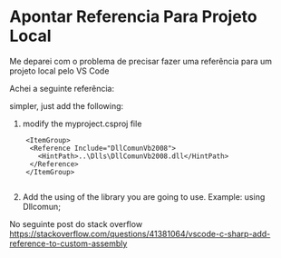 # Apontar Referencia Para Projeto Local
Me deparei com o problema de precisar fazer uma referência para um projeto local pelo VS Code

Achei a seguinte referência:

simpler, just add the following:

1) modify the myproject.csproj file

```
    <ItemGroup>
     <Reference Include="DllComunVb2008">
       <HintPath>..\Dlls\DllComunVb2008.dll</HintPath>
     </Reference>
    </ItemGroup>
    
```
   
2) Add the using of the library you are going to use. Example: using Dllcomun;

No seguinte post do stack overflow
https://stackoverflow.com/questions/41381064/vscode-c-sharp-add-reference-to-custom-assembly
